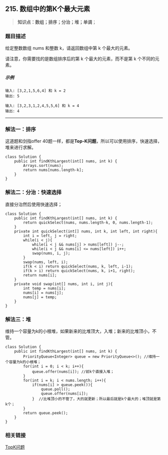 ## 215. 数组中的第K个最大元素

> **知识点：数组；排序；分治；堆；单调**；

### 题目描述

给定整数数组 nums 和整数 k，请返回数组中第 k 个最大的元素。

请注意，你需要找的是数组排序后的第 k 个最大的元素，而不是第 k 个不同的元素。

##### 示例

```
输入: [3,2,1,5,6,4] 和 k = 2
输出: 5

输入: [3,2,3,1,2,4,5,5,6] 和 k = 4
输出: 4
```
---

### 解法一：排序     

这道题和剑指offer 40题一样，都是**Top-K问题**，所以可以使用排序，快速选择，堆来进行求解。    

```
class Solution {
    public int findKthLargest(int[] nums, int k) {
        Arrays.sort(nums);
        return nums[nums.length-k];
    }
}
``` 

### 解法二：分治：快速选择  

直接分治然后使用快速选择；

```
class Solution {
    public int findKthLargest(int[] nums, int k) {
        return quickSelect(nums, nums.length-k, 0, nums.length-1);
    }
    private int quickSelect(int[] nums, int k, int left, int right){
        int i = left, j = right;
        while(i < j){
            while(i < j && nums[j] > nums[left]) j--;
            while(i < j && nums[i] <= nums[left]) i++;
            swap(nums, i, j);
        }
        swap(nums, left, i);
        if(k < i) return quickSelect(nums, k, left, i-1);
        if(k > i) return quickSelect(nums, k, i+1, right);
        return nums[i];
    }
    private void swap(int[] nums, int i, int j){
        int temp = nums[i];
        nums[i] = nums[j];
        nums[j] = temp;
    }
}
```

### 解法三：堆

维持一个容量为k的小根堆，如果新来的比堆顶大，入堆；新来的比堆顶小，不管。

```
class Solution {
    public int findKthLargest(int[] nums, int k) {
        PriorityQueue<Integer> queue = new PriorityQueue<>(); //维持一个容量为k的小根堆；
        for(int i = 0; i < k; i++){
            queue.offer(nums[i]); //前k个直接入堆；
        }
        for(int i = k; i < nums.length; i++){
            if(nums[i] > queue.peek()){
                queue.poll();
                queue.offer(nums[i]);
            }  //比堆顶小的不管了，大的就更新；所以最后就是k个最大的；堆顶就是第k个；
        }
        return queue.peek();
    }
}
```
### 相关链接
[TopK问题](https://leetcode-cn.com/problems/zui-xiao-de-kge-shu-lcof/solution/3chong-jie-fa-miao-sha-topkkuai-pai-dui-er-cha-sou/)
